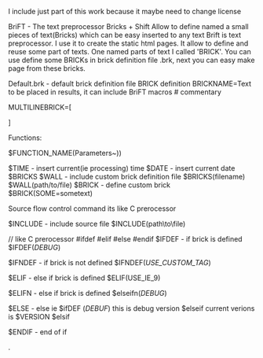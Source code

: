 I include just part of this work because it maybe need to change license

BriFT - The text preprocessor Bricks + Shift
Allow to define named a small pieces of text(Bricks) which can be easy inserted to any text
Brift is text preprocessor. I use it to create the static html pages. It allow to define and reuse some part of texts. One named parts of text I called 'BRICK'. You can use define some BRICKs in brick definition file .brk, next you can easy make page from these bricks.

Default.brk - default brick definition file
BRICK definition
BRICKNAME=Text to be placed in results, it can include BriFT macros # commentary

MULTILINEBRICK=[


]

Functions:

$FUNCTION_NAME(Parameters~))

$TIME - insert current(ie processing) time
$DATE - insert current date
$BRICKS $WALL  - include custom brick definition file $BRICKS(filename) $WALL(path/to/file)
$BRICK - define custom brick $BRICK(SOME=sometext)

Source flow control command its like C prerocessor

$INCLUDE  - include source file $INCLUDE(path\to\file)

// like C prerocessor #ifdef #elif #else #endif 
$IFDEF  - if brick is defined   $IFDEF(_DEBUG_)

$IFNDEF - if brick is not defined $IFNDEF(_USE_CUSTOM_TAG_)

$ELIF	- else if brick is defined $ELIF(USE_IE_9)

$ELIFN	- else if brick is defined $elseifn(_DEBUG_)

$ELSE	- else ie $ifDEF (_DEBUF_) this is debug version $elseif current verions is $VERSION $elsif

$ENDIF  - end of if

.
